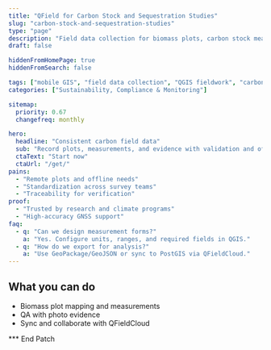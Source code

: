 ```yaml
---
title: "QField for Carbon Stock and Sequestration Studies"
slug: "carbon-stock-and-sequestration-studies"
type: "page"
description: "Field data collection for biomass plots, carbon stock measurements, and sequestration monitoring."
draft: false

hiddenFromHomePage: true
hiddenFromSearch: false

tags: ["mobile GIS", "field data collection", "QGIS fieldwork", "carbon stock", "biomass", "sequestration"]
categories: ["Sustainability, Compliance & Monitoring"]

sitemap:
  priority: 0.67
  changefreq: monthly

hero:
  headline: "Consistent carbon field data"
  sub: "Record plots, measurements, and evidence with validation and offline support."
  ctaText: "Start now"
  ctaUrl: "/get/"
pains:
  - "Remote plots and offline needs"
  - "Standardization across survey teams"
  - "Traceability for verification"
proof:
  - "Trusted by research and climate programs"
  - "High-accuracy GNSS support"
faq:
  - q: "Can we design measurement forms?"
    a: "Yes. Configure units, ranges, and required fields in QGIS."
  - q: "How do we export for analysis?"
    a: "Use GeoPackage/GeoJSON or sync to PostGIS via QFieldCloud."
---
```


## What you can do
- Biomass plot mapping and measurements  
- QA with photo evidence  
- Sync and collaborate with QFieldCloud

*** End Patch